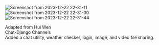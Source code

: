 ![Screenshot from 2023-12-22 22-31-11](https://github.com/SalTapia/Calendar/assets/89614796/4496d279-c0ad-43d1-ad67-1734e115900c)
![Screenshot from 2023-12-22 22-31-30](https://github.com/SalTapia/Calendar/assets/89614796/856240cc-6806-41bb-a6a7-2fd1ca7e7204)
![Screenshot from 2023-12-22 22-31-44](https://github.com/SalTapia/Calendar/assets/89614796/c6c2893a-786a-4be2-a452-c0637cfa375f)

Adapted from Hui Wen <br/>
Chat-Django Channels <br/>
Added a chat utility, weather checker, login, image, and video file sharing.


